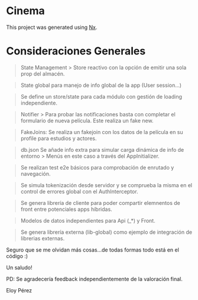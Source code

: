 

# Cinema

This project was generated using [Nx](https://nx.dev).

# Consideraciones Generales

> State Management > Store reactivo con la opción de emitir una sola prop del almacén.

> State global para manejo de info global de la app (User session...)

> Se define un store/state para cada módulo con gestión de loading independiente.

> Notifier > Para probar las notificaciones basta con completar el formulario de nueva película. 
  Este realiza un fake new.

> FakeJoins: Se realiza un fakejoin con los datos de la película en su profile para estudios y actores.

> db.json Se añade info extra para simular carga dinámica de info de entorno > Menús en este caso a través del 
  AppInitializer.

> Se realizan test e2e básicos para comprobación de enrutado y navegación.

> Se simula tokenización desde servidor y se comprueba la misma en el control de errores global
  con el AuthInterceptor.

> Se genera librería de cliente para poder compartir elemnentos de front entre potenciales apps híbridas.

> Modelos de datos independientes para Api (_*) y Front.

> Se genera librería externa (lib-global) como ejemplo de integración de librerias externas.

Seguro que se me olvidan más cosas...de todas formas todo está en el código :)

Un saludo!

PD: Se agradecería feedback independientemente de la valoración final.

Eloy Pérez
